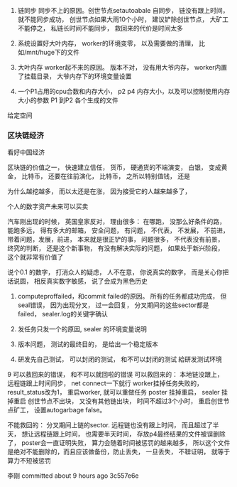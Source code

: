  
 1.  链同步  同步不上的原因。创世节点setautoabale 自同步，  链没有跟上时间， 就不能同步成功， 创世节点如果大雨10个小时， 建议铲除创世节点， 大矿工不能停之， 
 私链长时间不能同步， 救回来的代价是时间太多



 2.  系统设置好大叶内存， worker的环境变零， 以及需要做的清理， 比如/mnt/huge下的文件



 
 3.  大叶内存 worker起不来的原因。   版本不对， 没有用大爷内存，   worker内置了挂载目录， 大爷内存下的环境变量设置

 
 4. 一个P1占用的cpu合数和内存大小， p2 p4 内存大小，以及可以控制使用内存大小的参数
P1 到P2 各个生成的文件

给定空间

### 区块链经济
看好中国经济

区块链的价值之一， 快速建立信任， 货币， 硬通货的不端演变， 白银， 变成黄金， 比特币， 还要在往前演化， 比特币， 之所以特别值钱， 还是

为什么越挖越多， 而以太还是在涨， 因为接受它的人越来越多了，  

个人的数字资产未来可以买卖

汽车刚出现的时候， 英国皇家反对， 理由很多： 在哪跑， 没那么好条件的路， 能跑多远， 得有多大的邮箱， 安全问题， 
有问题， 不代表， 不发展， 不前进， 带着问题，发展，前进， 本来就是很正铲的事， 
问题很多， 不代表没有前景， 
终究的判断， 还是这个新事物， 有没有解决实际的问题， 如果处于新兴阶段， 这个就非常有价值了


说个0.1 的数字， 打消众人的疑虑， 人不在意， 你说真实的数字， 而是关心你把话说圆， 相反真实数字敏感， 说了会成为黑色历史



1. computeproffailed，和commit failed的原因。   所有的任务都成功完成， 但seal错误， 因为出现分叉， 过一会回复， 分叉期间的这些sector都是failed， sealer.log的关键字确认

2. 发任务只发一个的原因, sealer 的环境变量说明


7.  版本问题， 测试的最终目的， 是给出一个稳定版本

8.  研发先自己测试， 可以封闭的测试， 和不可以封闭的测试
給研发测试环境



9 可以救回来的错误， 和不可以就回啦的错误
可以救回来的：
本地链没跟上， 远程链跟上时间同步， net connect一下就行
worker挂掉任务失败的， result_status改为1， 重启worker, 就可以重做任务
poster 挂掉重启， 
sealer 挂掉重启
创世节点不出块， 又没有其他链出块， 时间不超过3个小时， 重启创世节点矿工， 设置autogarbage false。 


不能救回的：
分叉期间上链的sector.
远程链也没有跟上时间， 而且超过了半天， 想让远程链跟上时间， 也需要半天时间， 
存放p4最终结果的文件被误删除了， poster会一直证明失败， 算力会随着时间被惩罚的越来越多， 所以这个文件是绝对不能删除的，而且应该做备份，防止丢失， 一旦丢失， 不鞥证明， 就等于算力不短被惩罚






李刚 committed about 9 hours ago
3c557e6e









